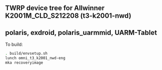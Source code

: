 ## TWRP device tree for Allwinner K2001M_CLD_S212208 (t3-k2001-nwd)
## polaris, exdroid, polaris_uarmmid, UARM-Tablet

To build:

```sh
. build/envsetup.sh
lunch omni_t3_k2001_nwd-eng
mka recoveryimage
```

